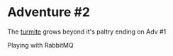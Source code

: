 # Adventure #2

The [turmite](https://github.com/JonKernPA/turmites) grows beyond it's paltry ending on Adv #1

Playing with RabbitMQ